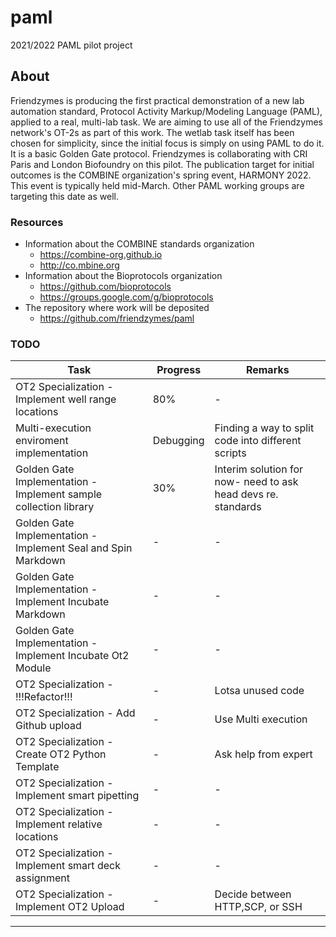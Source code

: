 # paml

2021/2022 PAML pilot project

## About

Friendzymes is producing the first practical demonstration of a new lab automation standard, Protocol Activity Markup/Modeling Language (PAML), applied to a real, multi-lab task. We are aiming to use all of the Friendzymes network's OT-2s as part of this work. The wetlab task itself has been chosen for simplicity, since the initial focus is simply on using PAML to do it. It is a basic Golden Gate protocol. Friendzymes is collaborating with CRI Paris and London Biofoundry on this pilot. The publication target for initial outcomes is the COMBINE organization's spring event, HARMONY 2022. This event is typically held mid-March. Other PAML working groups are targeting this date as well.

### Resources

- Information about the COMBINE standards organization
  - https://combine-org.github.io
  - http://co.mbine.org
- Information about the Bioprotocols organization
  - https://github.com/bioprotocols 
  - https://groups.google.com/g/bioprotocols
- The repository where work will be deposited
  - https://github.com/friendzymes/paml 

### TODO
|Task|Progress|Remarks|
|---|---|---|
|OT2 Specialization - Implement well range locations|80%|-|
|Multi-execution enviroment implementation|Debugging|Finding a way to split code into different scripts|
|Golden Gate Implementation - Implement sample collection library|30%|Interim solution for now- need to ask head devs re. standards|
|Golden Gate Implementation - Implement Seal and Spin Markdown|-|-|
|Golden Gate Implementation - Implement Incubate Markdown|-|-|
|Golden Gate Implementation - Implement Incubate Ot2 Module|-|-|
|OT2 Specialization - !!!Refactor!!!|-|Lotsa unused code|
|OT2 Specialization - Add Github upload|-|Use Multi execution|
|OT2 Specialization - Create OT2 Python Template|-|Ask help from expert|
|OT2 Specialization - Implement smart pipetting|-|-|
|OT2 Specialization - Implement relative locations|-|-|
|OT2 Specialization - Implement smart deck assignment|-|-|
|OT2 Specialization - Implement OT2 Upload|-|Decide between HTTP,SCP, or SSH|
---
